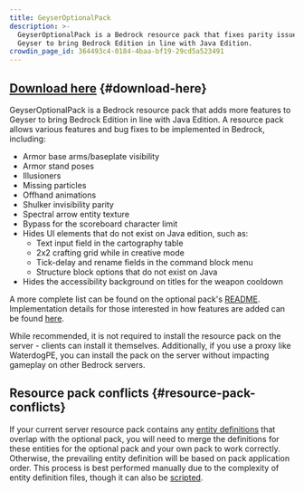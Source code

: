 ```yaml
---
title: GeyserOptionalPack
description: >-
  GeyserOptionalPack is a Bedrock resource pack that fixes parity issues with
  Geyser to bring Bedrock Edition in line with Java Edition.
crowdin_page_id: 364493c4-0184-4baa-bf19-29cd5a523491
---
```


## [Download here](/download?project=other-projects&geyseroptionalpack=expanded) {#download-here}

GeyserOptionalPack is a Bedrock resource pack that adds more features to Geyser to bring Bedrock Edition in line with Java Edition. A resource pack allows various features and bug fixes to be implemented in Bedrock, including:

- Armor base arms/baseplate visibility
- Armor stand poses
- Illusioners
- Missing particles
- Offhand animations
- Shulker invisibility parity
- Spectral arrow entity texture
- Bypass for the scoreboard character limit
- Hides UI elements that do not exist on Java edition, such as:
  - Text input field in the cartography table
  - 2x2 crafting grid while in creative mode
  - Tick-delay and rename fields in the command block menu
  - Structure block options that do not exist on Java
- Hides the accessibility background on titles for the weapon cooldown
  
A more complete list can be found on the optional pack's [README](https://github.com/GeyserMC/GeyserOptionalPack/blob/master/README.md). Implementation details for those interested in how features are added can be found [here](https://github.com/GeyserMC/GeyserOptionalPack/blob/master/developer_documentation.md).

While recommended, it is not required to install the resource pack on the server - clients can install it themselves. Additionally, if you use a proxy like WaterdogPE, you can install the pack on the server without impacting gameplay on other Bedrock servers.

## Resource pack conflicts {#resource-pack-conflicts}

If your current server resource pack contains any [entity definitions](https://github.com/GeyserMC/GeyserOptionalPack/tree/master/entity) that overlap with the optional pack, you will need to merge the definitions for these entities for the optional pack and your own pack to work correctly. Otherwise, the prevailing entity definition will be based on pack application order. This process is best performed manually due to the complexity of entity definition files, though it can also be [scripted](https://gist.github.com/Kas-tle/89c6adc3e7901fbabd1b9f71d902d0a6).

